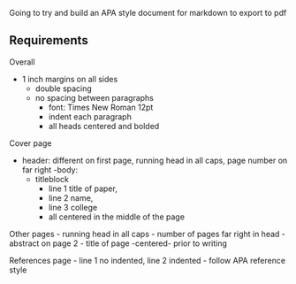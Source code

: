Going to try and build an APA style document for markdown to export to pdf

## Requirements 

Overall
- 1 inch margins on all sides
  - double spacing
  - no spacing between paragraphs
	- font: Times New Roman 12pt
	- indent each paragraph
	- all heads centered and bolded

 Cover page
- header: different on first page, running head in all caps, page number on far right
-body: 
    - titleblock
      - line 1 title of paper, 
      - line 2 name, 
      - line 3 college
      - all centered in the middle of the page

Other pages
	- running head in all caps
	- number of pages far right in head
	-  abstract on page 2
	- title of page -centered- prior to writing

References page
	- line 1 no indented, line 2 indented
	- follow APA reference style